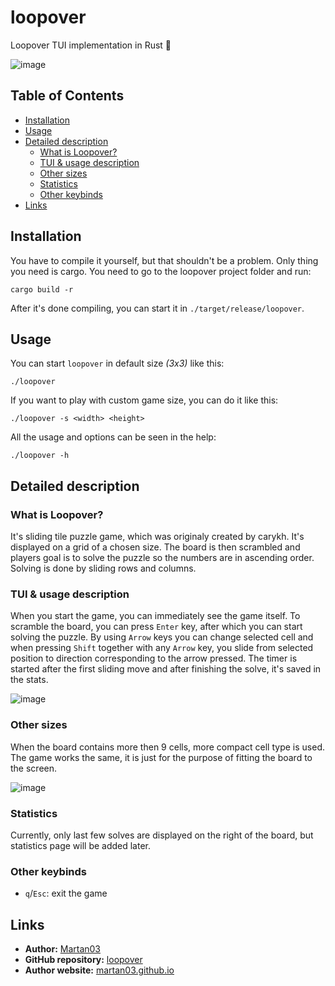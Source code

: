 # loopover

Loopover TUI implementation in Rust 🦀

![image](https://github.com/user-attachments/assets/794dc0a0-749d-4159-b422-655af2498d4f)

## Table of Contents
- [Installation](#installation)
- [Usage](#usage)
- [Detailed description](#detailed-description)
    - [What is Loopover?](#what-is-loopover)
    - [TUI & usage description](#tui--usage-description)
    - [Other sizes](#other-sizes)
    - [Statistics](#statistics)
    - [Other keybinds](#other-keybinds)
- [Links](#links)

## Installation

You have to compile it yourself, but that shouldn't be a problem. Only thing you need is cargo. You need to go to the loopover project folder and run:

```
cargo build -r
```

After it's done compiling, you can start it in `./target/release/loopover`.

## Usage

You can start `loopover` in default size *(3x3)* like this:
```
./loopover
```

If you want to play with custom game size, you can do it like this:
```
./loopover -s <width> <height>
```

All the usage and options can be seen in the help:
```
./loopover -h
```

## Detailed description

### What is Loopover?

It's sliding tile puzzle game, which was originaly created by carykh. It's
displayed on a grid of a chosen size. The board is then scrambled and players
goal is to solve the puzzle so the numbers are in ascending order. Solving is
done by sliding rows and columns.

### TUI & usage description

When you start the game, you can immediately see the game itself. To scramble
the board, you can press `Enter` key, after which you can start solving the
puzzle. By using `Arrow` keys you can change selected cell and when pressing
`Shift` together with any `Arrow` key, you slide from selected position to
direction corresponding to the arrow pressed. The timer is started after the
first sliding move and after finishing the solve, it's saved in the stats.

![image](https://github.com/user-attachments/assets/05bed42e-6c70-4c6f-bd93-20197926b212)

### Other sizes

When the board contains more then 9 cells, more compact cell type is used.
The game works the same, it is just for the purpose of fitting the board to
the screen.

![image](https://github.com/user-attachments/assets/cce85609-4742-4194-adea-886915aaa521)

### Statistics

Currently, only last few solves are displayed on the right of the board, but
statistics page will be added later.

### Other keybinds
- `q`/`Esc`: exit the game

## Links

- **Author:** [Martan03](https://github.com/Martan03)
- **GitHub repository:** [loopover](https://github.com/Martan03/loopover)
- **Author website:** [martan03.github.io](https://martan03.github.io)
